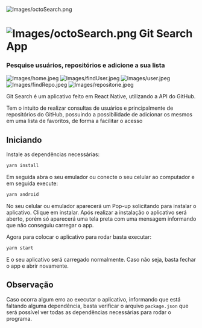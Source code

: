 

![Images/octoSearch.png](Images/octoSearch.png)

#  ![Images/octoSearch.png](Images/octoSearch.png)                                                 **Git Search App**

### Pesquise usuários, repositórios e adicione a sua lista

![Images/home.jpeg](Images/home.jpeg)
![Images/findUser.jpeg](Images/findUser.jpeg)
![Images/user.jpeg](Images/user.jpeg)
![Images/findRepo.jpeg](Images/findRepo.jpeg)
![Images/repositorie.jpeg](Images/repositorie.jpeg)

Git Search é um aplicativo feito em React Native, utilizando a API do GitHub.

Tem o intuito de realizar consultas de usuários e principalmente de repositórios do GitHub, possuindo a possibilidade de adicionar os mesmos em uma lista de favoritos, de forma a facilitar o acesso

## Iniciando

Instale as dependências necessárias:

```bash
yarn install
```

Em seguida abra o seu emulador ou conecte o seu celular ao computador e em seguida execute:

```bash
yarn android
```

No seu celular ou emulador aparecerá um Pop-up solicitando para instalar o aplicativo. Clique em instalar. Após realizar a instalação o aplicativo será aberto, porém só aparecerá uma tela preta com uma mensagem informando que não conseguiu carregar o app.

Agora para colocar o aplicativo para rodar basta executar:

```bash
yarn start
```

E o seu aplicativo será carregado normalmente. Caso não seja, basta fechar o app e abrir novamente.

## Observação

Caso ocorra algum erro ao executar o aplicativo, informando que está faltando alguma dependência, basta verificar o arquivo `package.json` que será possível ver todas as dependências necessárias para rodar o programa.
